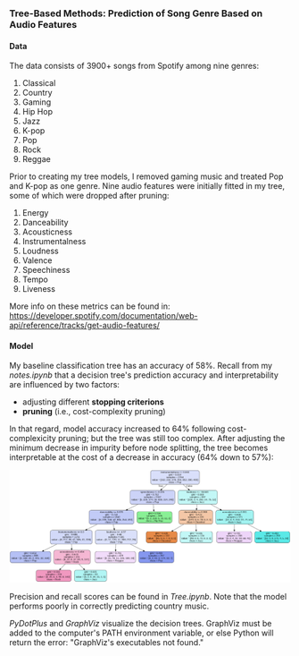 ### Tree-Based Methods: Prediction of Song Genre Based on Audio Features

#### Data
The data consists of 3900+ songs from Spotify among nine genres:
1. Classical
2. Country
3. Gaming
4. Hip Hop
5. Jazz
6. K-pop
7. Pop
8. Rock
9. Reggae

Prior to creating my tree models, I removed gaming music and treated Pop and K-pop as one genre. Nine audio features were initially fitted in my tree, some of which were dropped after pruning:
1. Energy
2. Danceability
3. Acousticness
4. Instrumentalness
5. Loudness
6. Valence
7. Speechiness
8. Tempo
9. Liveness

More info on these metrics can be found in: https://developer.spotify.com/documentation/web-api/reference/tracks/get-audio-features/

#### Model

My baseline classification tree has an accuracy of 58%. Recall from my *notes.ipynb* that a decision tree's prediction accuracy and interpretability are influenced by two factors:
- adjusting different **stopping criterions**
- **pruning** (i.e., cost-complexity pruning)

In that regard, model accuracy increased to 64% following cost-complexicity pruning; but the tree was still too complex. After adjusting the minimum decrease in impurity before node splitting, the tree becomes interpretable at the cost of a decrease in accuracy (64% down to 57%):

![](finalDecisionTree.png)

Precision and recall scores can be found in *Tree.ipynb*. Note that the model performs poorly in correctly predicting country music.



*PyDotPlus* and *GraphViz* visualize the decision trees. GraphViz must be added to the computer's PATH environment variable, or else Python will return the error: "GraphViz's executables not found."


